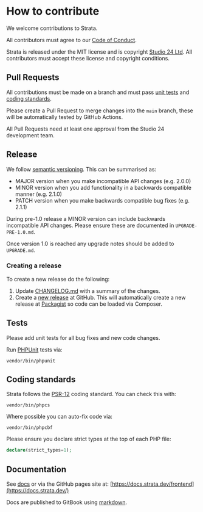 # How to contribute

We welcome contributions to Strata. 

All contributors must agree to our [Code of Conduct](CODE_OF_CONDUCT.md). 

Strata is released under the MIT license and is copyright [Studio 24 Ltd](https://www.studio24.net/). All contributors 
must accept these license and copyright conditions.

## Pull Requests

All contributions must be made on a branch and must pass [unit tests](#tests) and [coding standards](#coding-standards). 

Please create a Pull Request to merge changes into the `main` branch, these will be automatically tested by 
GitHub Actions. 

All Pull Requests need at least one approval from the Studio 24 development team.

## Release

We follow [semantic versioning](https://semver.org/). This can be summarised as:

* MAJOR version when you make incompatible API changes (e.g. 2.0.0)
* MINOR version when you add functionality in a backwards compatible manner (e.g. 2.1.0)
* PATCH version when you make backwards compatible bug fixes (e.g. 2.1.1)
 
During pre-1.0 release a MINOR version can include backwards incompatible API changes. Please ensure these are 
documented in `UPGRADE-PRE-1.0.md`.

Once version 1.0 is reached any upgrade notes should be added to `UPGRADE.md`.
 
### Creating a release
 
To create a new release do the following:

1. Update [CHANGELOG.md](https://github.com/strata/frontend/blob/master/CHANGELOG.md) with a summary of the changes.
1. Create a [new release](https://help.github.com/en/github/administering-a-repository/managing-releases-in-a-repository) 
at GitHub. This will automatically create a new release at [Packagist](https://packagist.org/packages/strata/frontend) 
so code can be loaded via Composer.  

## Tests

Please add unit tests for all bug fixes and new code changes.

Run [PHPUnit](https://phpunit.readthedocs.io/en/8.0/) tests via: 

```
vendor/bin/phpunit
```

## Coding standards

Strata follows the [PSR-12](https://www.php-fig.org/psr/psr-12/) coding standard. You can check this with:

```
vendor/bin/phpcs
```

Where possible you can auto-fix code via:

```
vendor/bin/phpcbf
```

Please ensure you declare strict types at the top of each PHP file:

```php
declare(strict_types=1);
```

## Documentation

See [docs](docs/README.md) or via the GitHub pages site at: [https://docs.strata.dev/frontend](https://docs.strata.dev/)

Docs are published to GitBook using [markdown](https://docs.gitbook.com/editing-content/markdown).  
